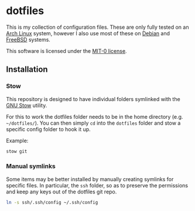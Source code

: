 # dotfiles

This is my collection of configuration files. These are only fully tested on an [Arch Linux][archlinux] system, however I also use most of these on [Debian][debian] and [FreeBSD][freebsd] systems.

This software is licensed under the [MIT-0 license][license].

[archlinux]: https://archlinux.org/
[debian]: https://www.debian.org/
[freebsd]: https://www.freebsd.org/
[license]: LICENSE.txt

## Installation

### Stow

This repository is designed to have individual folders symlinked with the [GNU Stow][stow] utility.

For this to work the dotfiles folder needs to be in the home directory (e.g. `~/dotfiles/`). You can then simply `cd` into the `dotfiles` folder and stow a specific config folder to hook it up.

Example:

```sh
stow git
```

[stow]: https://www.gnu.org/software/stow/

### Manual symlinks

Some items may be better installed by manually creating symlinks for specific files. In particular, the `ssh` folder, so as to preserve the permissions and keep any keys out of the dotfiles git repo.

```sh
ln -s ssh/.ssh/config ~/.ssh/config
```
